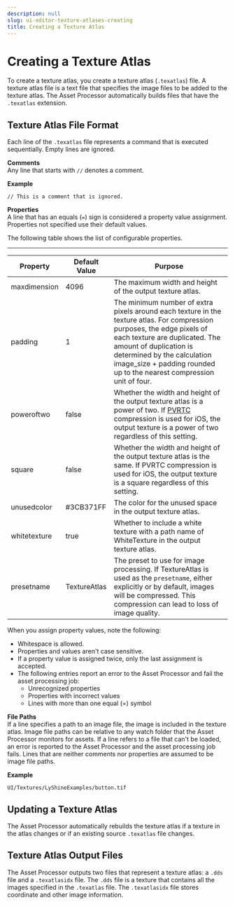 ```yaml
---
description: null
slug: ui-editor-texture-atlases-creating
title: Creating a Texture Atlas
---
```

# Creating a Texture Atlas<a name="ui-editor-texture-atlases-creating"></a>

To create a texture atlas, you create a texture atlas \(`.texatlas`\) file\. A texture atlas file is a text file that specifies the image files to be added to the texture atlas\. The Asset Processor automatically builds files that have the `.texatlas` extension\.

## Texture Atlas File Format<a name="ui-editor-texture-atlases-file-format"></a>

Each line of the `.texatlas` file represents a command that is executed sequentially\. Empty lines are ignored\.

**Comments**  
Any line that starts with `//` denotes a comment\.

**Example**  

```
// This is a comment that is ignored.
```

**Properties**  
A line that has an equals \(`=`\) sign is considered a property value assignment\. Properties not specified use their default values\.

The following table shows the list of configurable properties\.


****  

| Property | Default Value | Purpose | 
| --- | --- | --- | 
| maxdimension | 4096 | The maximum width and height of the output texture atlas\. | 
| padding | 1 | The minimum number of extra pixels around each texture in the texture atlas\. For compression purposes, the edge pixels of each texture are duplicated\. The amount of duplication is determined by the calculation image\_size \+ padding rounded up to the nearest compression unit of four\. | 
| poweroftwo | false |  Whether the width and height of the output texture atlas is a power of two\. If [PVRTC](https://en.wikipedia.org/wiki/PVRTC) compression is used for iOS, the output texture is a power of two regardless of this setting\. | 
| square | false |  Whether the width and height of the output texture atlas is the same\. If PVRTC compression is used for iOS, the output texture is a square regardless of this setting\.  | 
| unusedcolor | \#3CB371FF | The color for the unused space in the output texture atlas\. | 
| whitetexture | true | Whether to include a white texture with a path name of WhiteTexture in the output texture atlas\. | 
| presetname | TextureAtlas |  The preset to use for image processing\. If TextureAtlas is used as the `presetname`, either explicitly or by default, images will be compressed\. This compression can lead to loss of image quality\.  | 

When you assign property values, note the following:
+ Whitespace is allowed\.
+ Properties and values aren't case sensitive\.
+ If a property value is assigned twice, only the last assignment is accepted\.
+ The following entries report an error to the Asset Processor and fail the asset processing job:
  + Unrecognized properties
  + Properties with incorrect values
  + Lines with more than one equal \(=\) symbol

**File Paths**  
If a line specifies a path to an image file, the image is included in the texture atlas\. Image file paths can be relative to any watch folder that the Asset Processor monitors for assets\. If a line refers to a file that can't be loaded, an error is reported to the Asset Processor and the asset processing job fails\. Lines that are neither comments nor properties are assumed to be image file paths\. 

**Example**  

```
UI/Textures/LyShineExamples/button.tif
```

## Updating a Texture Atlas<a name="ui-editor-texture-atlases-updating"></a>

The Asset Processor automatically rebuilds the texture atlas if a texture in the atlas changes or if an existing source `.texatlas` file changes\.

## Texture Atlas Output Files<a name="ui-editor-texture-atlases-texture-atlas-output-files"></a>

The Asset Processor outputs two files that represent a texture atlas: a `.dds` file and a `.texatlasidx` file\. The `.dds` file is a texture that contains all the images specified in the `.texatlas` file\. The `.texatlasidx` file stores coordinate and other image information\.